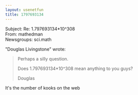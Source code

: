 ```yaml
---   
layout: usenetfun   
title: 1797693134   
---   
```

   
Subject: Re: 1.797693134*10^308   
From: mathedman  
Newsgroups: sci.math  
   
"Douglas Livingstone" wrote:  
>  
>Perhaps a silly question.  
>  
>Does 1.797693134*10^308 mean anything to you guys?   
>  
>Douglas  
>  

It's the number of kooks on the web  